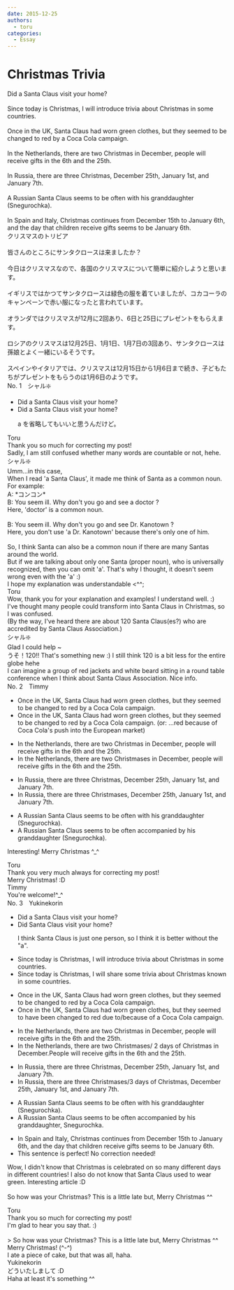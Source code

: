 ```yaml
---
date: 2015-12-25
authors:
  - toru
categories:
  - Essay
---
```


<h1 id="subject_show">Christmas Trivia</h1>
<div class="date" hidden>Dec 25, 2015 14:37</div>
<div id="post"><div id="body_show_ori">
Did a Santa Claus visit your home?<br/><br/>Since today is Christmas, I will introduce trivia about Christmas in some countries.<br/><br/>Once in the UK, Santa Claus had worn green clothes, but they seemed to be changed to red by a Coca Cola campaign.<br/><br/>In the Netherlands, there are two Christmas in December, people will receive gifts in the 6th and the 25th.<br/><br/>In Russia, there are three Christmas, December 25th, January 1st, and January 7th.<br/><br/>A Russian Santa Claus seems to be often with his granddaughter (Snegurochka).<br/><br/>In Spain and Italy, Christmas continues from December 15th to January 6th, and the day that children receive gifts seems to be January 6th.
</div></div>

<!-- more -->

<div id="post_ja"><div id="body_show_mo">
クリスマスのトリビア<br/><br/>皆さんのところにサンタクロースは来ましたか？<br/><br/>今日はクリスマスなので、各国のクリスマスについて簡単に紹介しようと思います。<br/><br/>イギリスではかつてサンタクロースは緑色の服を着ていましたが、コカコーラのキャンペーンで赤い服になったと言われています。<br/><br/>オランダではクリスマスが12月に2回あり、6日と25日にプレゼントをもらえます。<br/><br/>ロシアのクリスマスは12月25日、1月1日、1月7日の3回あり、サンタクロースは孫娘とよく一緒にいるそうです。<br/><br/>スペインやイタリアでは、クリスマスは12月15日から1月6日まで続き、子どもたちがプレゼントをもらうのは1月6日のようです。
</div></div>
<div id="block"><div class="first_name"> No. 1　<span class="just_name">シャル❇️</span></div><div id="block2">
<ul class="correction_field">
<li class="incorrect">Did a Santa Claus visit your home?</li>
<li class="corrected correct">
Did a Santa Claus visit your home?
<p class="correction_comment">a を省略してもいいと思うんだけど。</p>
</li>
</ul>
</div><div class="name"><span class="just_name">Toru</span><br>
Thank you so much for correcting my post!<br/>Sadly, I am still confused whether many words are countable or not, hehe.
</div>
<div class="name"><span class="just_name">シャル❇️</span><br>
Umm...in this case, <br/>When I read 'a Santa Claus', it made me think of Santa as a common noun. For example:<br/>A: *コンコン*<br/>B: You seem ill. Why don't you go and see a doctor ? <br/>Here, 'doctor' is a common noun. <br/><br/>B: You seem ill. Why don't you go and see Dr. Kanotown ? <br/>Here, you don't use 'a Dr. Kanotown' because there's only one of him. <br/><br/>So, I think Santa can also be a common noun if there are many Santas around the world. <br/>But if we are talking about only one Santa (proper noun), who is universally recognized, then you can omit 'a'. That's why I thought, it doesn't seem wrong even with the 'a' :)<br/>I hope my explanation was understandable &lt;^^;
</div>
<div class="name"><span class="just_name">Toru</span><br>
Wow, thank you for your explanation and examples! I understand well. :)<br/>I've thought many people could transform into Santa Claus in Christmas, so I was confused.<br/>(By the way, I've heard there are about 120 Santa Claus(es?) who are accredited by Santa Claus Association.)
</div>
<div class="name"><span class="just_name">シャル❇️</span><br>
Glad I could help ~<br/>うそ！120!! That's something new :) I still think 120 is a bit less for the entire globe hehe<br/>I can imagine a group of red jackets and white beard sitting in a round table conference when I think about Santa Claus Association. Nice info.
</div>
</div>
<div id="block"><div class="first_name"> No. 2　<span class="just_name">Timmy</span></div><div id="block2">
<ul class="correction_field">
<li class="incorrect">Once in the UK, Santa Claus had worn green clothes, but they seemed to be changed to red by a Coca Cola campaign.</li>
<li class="corrected correct">
Once in the UK, Santa Claus had worn green clothes, but they seemed to be changed to red by a Coca Cola campaign. (or: ...<span class="f_blue">red because of  Coca Cola's push into the European market</span>)
</li>
</ul>
<ul class="correction_field">
<li class="incorrect">In the Netherlands, there are two Christmas in December, people will receive gifts in the 6th and the 25th.</li>
<li class="corrected correct">
In the Netherlands, there are two Christmas<span class="f_blue">es</span> in December, people will receive gifts in the 6th and the 25th.
</li>
</ul>
<ul class="correction_field">
<li class="incorrect">In Russia, there are three Christmas, December 25th, January 1st, and January 7th.</li>
<li class="corrected correct">
In Russia, there are three Christmas<span class="f_blue">es</span>, December 25th, January 1st, and January 7th.
</li>
</ul>
<ul class="correction_field">
<li class="incorrect">A Russian Santa Claus seems to be often with his granddaughter (Snegurochka).</li>
<li class="corrected correct">
A Russian Santa Claus seems to be often <span class="f_blue">accompanied by</span> his granddaughter (Snegurochka).
</li>
</ul>
<p class="comment_small">
 Interesting! Merry Christmas ^_^
</p>

</div><div class="name"><span class="just_name">Toru</span><br>
Thank you very much always for correcting my post!<br/>Merry Christmas! :D
</div>
<div class="name"><span class="just_name">Timmy</span><br>
You're welcome!^_^
</div>
</div>
<div id="block"><div class="first_name"> No. 3　<span class="just_name">Yukinekorin</span></div><div id="block2">
<ul class="correction_field">
<li class="incorrect">Did a Santa Claus visit your home?</li>
<li class="corrected correct">
Did Santa Claus visit your home?
<p class="correction_comment">I think Santa Claus is just one person, so I think it is better without the "a".</p>
</li>
</ul>
<ul class="correction_field">
<li class="incorrect">Since today is Christmas, I will introduce trivia about Christmas in some countries.</li>
<li class="corrected correct">
Since today is Christmas, I will <span class="f_blue">share some</span> trivia about Christmas <span class="f_blue">known in </span>some countries.
</li>
</ul>
<ul class="correction_field">
<li class="incorrect">Once in the UK, Santa Claus had worn green clothes, but they seemed to be changed to red by a Coca Cola campaign.</li>
<li class="corrected correct">
Once in the UK, Santa Claus had worn green clothes, but they seemed <span class="f_blue">to have been</span> changed to red <span class="f_blue">due to/because of a</span> Coca Cola campaign.
</li>
</ul>
<ul class="correction_field">
<li class="incorrect">In the Netherlands, there are two Christmas in December, people will receive gifts in the 6th and the 25th.</li>
<li class="corrected correct">
In the Netherlands, there are two <span class="f_blue">Christmases/ 2 days of Christmas </span>in December.<span class="f_blue">P</span>eople will receive gifts in the 6th and the 25th.
</li>
</ul>
<ul class="correction_field">
<li class="incorrect">In Russia, there are three Christmas, December 25th, January 1st, and January 7th.</li>
<li class="corrected correct">
In Russia, there are three <span class="f_blue">Christmases/3 days of Christmas</span>, December 25th, January 1st, and January 7th.
</li>
</ul>
<ul class="correction_field">
<li class="incorrect">A Russian Santa Claus seems to be often with his granddaughter (Snegurochka).</li>
<li class="corrected correct">
A Russian Santa Claus seems to be often <span class="f_blue">accompanied by</span> his granddaughter, Snegurochka.
</li>
</ul>
<ul class="correction_field">
<li class="incorrect">In Spain and Italy, Christmas continues from December 15th to January 6th, and the day that children receive gifts seems to be January 6th.</li>
<li class="corrected perfect">This sentence is perfect! No correction needed!</li>
</ul>
<p class="comment_small">
 Wow, I didn't know that Christmas is celebrated on so many different days in different countries! I also do not know that Santa Claus used to wear green. Interesting article :D
 <br/>
 <br/>
 So how was your Christmas? This is a little late but, Merry Christmas ^^
</p>

</div><div class="name"><span class="just_name">Toru</span><br>
Thank you so much for correcting my post!<br/>I'm glad to hear you say that. :)<br/><br/>&gt; So how was your Christmas? This is a little late but, Merry Christmas ^^<br/>Merry Christmas! (^-^)<br/>I ate a piece of cake, but that was all, haha.
</div>
<div class="name"><span class="just_name">Yukinekorin</span><br>
どういたしまして :D<br/>Haha at least it's something ^^ 
</div>
</div>
